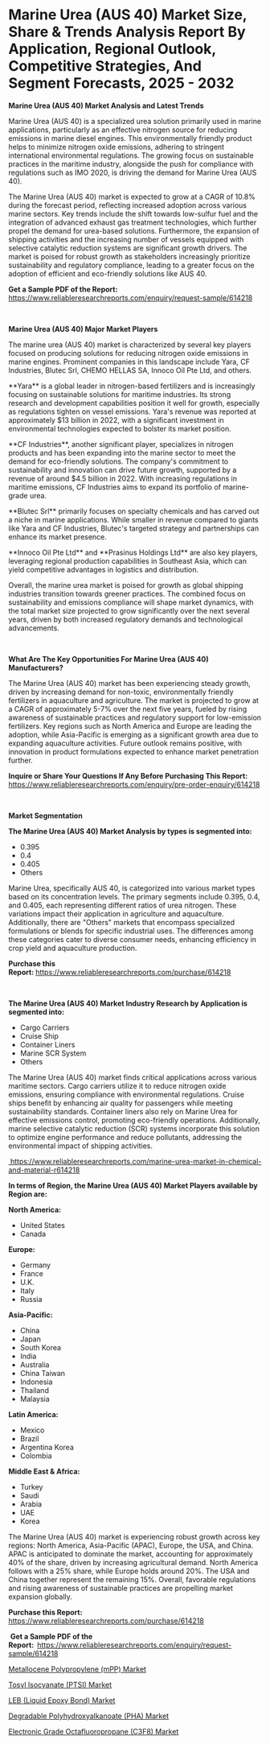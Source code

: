 <p><h1>Marine Urea (AUS 40) Market Size, Share & Trends Analysis Report By Application, Regional Outlook, Competitive Strategies, And Segment Forecasts, 2025 - 2032</h1></p><p><strong>Marine Urea (AUS 40) Market Analysis and Latest Trends</strong></p>
<p><p>Marine Urea (AUS 40) is a specialized urea solution primarily used in marine applications, particularly as an effective nitrogen source for reducing emissions in marine diesel engines. This environmentally friendly product helps to minimize nitrogen oxide emissions, adhering to stringent international environmental regulations. The growing focus on sustainable practices in the maritime industry, alongside the push for compliance with regulations such as IMO 2020, is driving the demand for Marine Urea (AUS 40).</p><p>The Marine Urea (AUS 40) market is expected to grow at a CAGR of 10.8% during the forecast period, reflecting increased adoption across various marine sectors. Key trends include the shift towards low-sulfur fuel and the integration of advanced exhaust gas treatment technologies, which further propel the demand for urea-based solutions. Furthermore, the expansion of shipping activities and the increasing number of vessels equipped with selective catalytic reduction systems are significant growth drivers. The market is poised for robust growth as stakeholders increasingly prioritize sustainability and regulatory compliance, leading to a greater focus on the adoption of efficient and eco-friendly solutions like AUS 40.</p></p>
<p><strong>Get a Sample PDF of the Report:&nbsp;</strong> <a href="https://www.reliableresearchreports.com/enquiry/request-sample/614218?utm_campaign=10&utm_medium=2&utm_source=Github&utm_content=ia&utm_term=02022025&utm_id=marine-urea-aus-40">https://www.reliableresearchreports.com/enquiry/request-sample/614218</a></p>
<p>&nbsp;</p>
<p><strong>Marine Urea (AUS 40) Major Market Players</strong></p>
<p><p>The marine urea (AUS 40) market is characterized by several key players focused on producing solutions for reducing nitrogen oxide emissions in marine engines. Prominent companies in this landscape include Yara, CF Industries, Blutec Srl, CHEMO HELLAS SA, Innoco Oil Pte Ltd, and others.</p><p>**Yara** is a global leader in nitrogen-based fertilizers and is increasingly focusing on sustainable solutions for maritime industries. Its strong research and development capabilities position it well for growth, especially as regulations tighten on vessel emissions. Yara's revenue was reported at approximately $13 billion in 2022, with a significant investment in environmental technologies expected to bolster its market position.</p><p>**CF Industries**, another significant player, specializes in nitrogen products and has been expanding into the marine sector to meet the demand for eco-friendly solutions. The company's commitment to sustainability and innovation can drive future growth, supported by a revenue of around $4.5 billion in 2022. With increasing regulations in maritime emissions, CF Industries aims to expand its portfolio of marine-grade urea.</p><p>**Blutec Srl** primarily focuses on specialty chemicals and has carved out a niche in marine applications. While smaller in revenue compared to giants like Yara and CF Industries, Blutec's targeted strategy and partnerships can enhance its market presence.</p><p>**Innoco Oil Pte Ltd** and **Prasinus Holdings Ltd** are also key players, leveraging regional production capabilities in Southeast Asia, which can yield competitive advantages in logistics and distribution.</p><p>Overall, the marine urea market is poised for growth as global shipping industries transition towards greener practices. The combined focus on sustainability and emissions compliance will shape market dynamics, with the total market size projected to grow significantly over the next several years, driven by both increased regulatory demands and technological advancements.</p></p>
<p>&nbsp;</p>
<p><strong>What Are The Key Opportunities For Marine Urea (AUS 40) Manufacturers?</strong></p>
<p><p>The Marine Urea (AUS 40) market has been experiencing steady growth, driven by increasing demand for non-toxic, environmentally friendly fertilizers in aquaculture and agriculture. The market is projected to grow at a CAGR of approximately 5-7% over the next five years, fueled by rising awareness of sustainable practices and regulatory support for low-emission fertilizers. Key regions such as North America and Europe are leading the adoption, while Asia-Pacific is emerging as a significant growth area due to expanding aquaculture activities. Future outlook remains positive, with innovation in product formulations expected to enhance market penetration further.</p></p>
<p><strong>Inquire or Share Your Questions If Any Before Purchasing This Report:</strong> <a href="https://www.reliableresearchreports.com/enquiry/pre-order-enquiry/614218?utm_campaign=10&utm_medium=2&utm_source=Github&utm_content=ia&utm_term=02022025&utm_id=marine-urea-aus-40">https://www.reliableresearchreports.com/enquiry/pre-order-enquiry/614218</a></p>
<p>&nbsp;</p>
<p><strong>Market Segmentation</strong></p>
<p><strong>The Marine Urea (AUS 40) Market Analysis by types is segmented into:</strong></p>
<p><ul><li>0.395</li><li>0.4</li><li>0.405</li><li>Others</li></ul></p>
<p><p>Marine Urea, specifically AUS 40, is categorized into various market types based on its concentration levels. The primary segments include 0.395, 0.4, and 0.405, each representing different ratios of urea nitrogen. These variations impact their application in agriculture and aquaculture. Additionally, there are "Others" markets that encompass specialized formulations or blends for specific industrial uses. The differences among these categories cater to diverse consumer needs, enhancing efficiency in crop yield and aquaculture production.</p></p>
<p><strong>Purchase this Report:&nbsp;</strong><a href="https://www.reliableresearchreports.com/purchase/614218?utm_campaign=10&utm_medium=2&utm_source=Github&utm_content=ia&utm_term=02022025&utm_id=marine-urea-aus-40">https://www.reliableresearchreports.com/purchase/614218</a></p>
<p>&nbsp;</p>
<p><strong>The Marine Urea (AUS 40) Market Industry Research by Application is segmented into:</strong></p>
<p><ul><li>Cargo Carriers</li><li>Cruise Ship</li><li>Container Liners</li><li>Marine SCR System</li><li>Others</li></ul></p>
<p><p>The Marine Urea (AUS 40) market finds critical applications across various maritime sectors. Cargo carriers utilize it to reduce nitrogen oxide emissions, ensuring compliance with environmental regulations. Cruise ships benefit by enhancing air quality for passengers while meeting sustainability standards. Container liners also rely on Marine Urea for effective emissions control, promoting eco-friendly operations. Additionally, marine selective catalytic reduction (SCR) systems incorporate this solution to optimize engine performance and reduce pollutants, addressing the environmental impact of shipping activities.</p></p>
<p><a href="https://www.reliableresearchreports.com/marine-urea-market-in-chemical-and-material-r614218?utm_campaign=10&utm_medium=2&utm_source=Github&utm_content=ia&utm_term=02022025&utm_id=marine-urea-aus-40">&nbsp;https://www.reliableresearchreports.com/marine-urea-market-in-chemical-and-material-r614218</a></p>
<p><strong>In terms of Region, the Marine Urea (AUS 40) Market Players available by Region are:</strong></p>
<p>
    <p> <strong> North America: </strong>
        <ul>
            <li>United States</li>
            <li>Canada</li>
        </ul>
        </p> 
    <p> <strong> Europe: </strong>
        <ul>
            <li>Germany</li>
            <li>France</li>
            <li>U.K.</li>
            <li>Italy</li>
            <li>Russia</li>
        </ul>
        </p> 
    <p> <strong> Asia-Pacific: </strong>
        <ul>
            <li>China</li>
            <li>Japan</li>
            <li>South Korea</li>
            <li>India</li>
            <li>Australia</li>
            <li>China Taiwan</li>
            <li>Indonesia</li>
            <li>Thailand</li>
            <li>Malaysia</li>
        </ul>
        </p> 
    <p> <strong> Latin America: </strong>
        <ul>
            <li>Mexico</li>
            <li>Brazil</li>
            <li>Argentina Korea</li>
            <li>Colombia</li>
        </ul>
        </p> 
    <p> <strong> Middle East & Africa: </strong>
        <ul>
            <li>Turkey</li>
            <li>Saudi</li>
            <li>Arabia</li>
            <li>UAE</li>
            <li>Korea</li>
        </ul>
    </p>
    </p>
<p><p>The Marine Urea (AUS 40) market is experiencing robust growth across key regions: North America, Asia-Pacific (APAC), Europe, the USA, and China. APAC is anticipated to dominate the market, accounting for approximately 40% of the share, driven by increasing agricultural demand. North America follows with a 25% share, while Europe holds around 20%. The USA and China together represent the remaining 15%. Overall, favorable regulations and rising awareness of sustainable practices are propelling market expansion globally.</p></p>
<p><strong>Purchase this Report: </strong><a href="https://www.reliableresearchreports.com/purchase/614218?utm_campaign=10&utm_medium=2&utm_source=Github&utm_content=ia&utm_term=02022025&utm_id=marine-urea-aus-40">https://www.reliableresearchreports.com/purchase/614218</a></p>
<p>&nbsp;<strong>Get a Sample PDF of the Report:&nbsp;&nbsp;</strong><a href="https://www.reliableresearchreports.com/enquiry/request-sample/614218?utm_campaign=10&utm_medium=2&utm_source=Github&utm_content=ia&utm_term=02022025&utm_id=marine-urea-aus-40">https://www.reliableresearchreports.com/enquiry/request-sample/614218</a></p>
<p><strong></strong></p>
<p><p><a href="https://github.com/domoniqueluoma76/Market-Research-Report-List-1/blob/main/metallocene-polypropylene-mpp-market.md?utm_campaign=10&utm_medium=2&utm_source=Github&utm_content=ia&utm_term=02022025&utm_id=marine-urea-aus-40">Metallocene Polypropylene (mPP) Market</a></p><p><a href="https://github.com/waverlyam689/Market-Research-Report-List-1/blob/main/tosyl-isocyanate-ptsi-market.md?utm_campaign=10&utm_medium=2&utm_source=Github&utm_content=ia&utm_term=02022025&utm_id=marine-urea-aus-40">Tosyl Isocyanate (PTSI) Market</a></p><p><a href="https://github.com/tselahiara/Market-Research-Report-List-1/blob/main/leb-liquid-epoxy-bond-market.md?utm_campaign=10&utm_medium=2&utm_source=Github&utm_content=ia&utm_term=02022025&utm_id=marine-urea-aus-40">LEB (Liquid Epoxy Bond) Market</a></p><p><a href="https://github.com/barnickclara79/Market-Research-Report-List-1/blob/main/degradable-polyhydroxyalkanoate-pha-market.md?utm_campaign=10&utm_medium=2&utm_source=Github&utm_content=ia&utm_term=02022025&utm_id=marine-urea-aus-40">Degradable Polyhydroxyalkanoate (PHA) Market</a></p><p><a href="https://github.com/anuellaruska/Market-Research-Report-List-1/blob/main/electronic-grade-octafluoropropane-c3f8-market.md?utm_campaign=10&utm_medium=2&utm_source=Github&utm_content=ia&utm_term=02022025&utm_id=marine-urea-aus-40">Electronic Grade Octafluoropropane (C3F8) Market</a></p></p>
